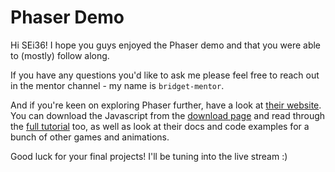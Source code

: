 # Phaser Demo

Hi SEi36! I hope you guys enjoyed the Phaser demo and that you were able to (mostly) follow along.

If you have any questions you'd like to ask me please feel free to reach out in the mentor channel - my name is `bridget-mentor`.

And if you're keen on exploring Phaser further, have a look at [their website](https://phaser.io/). You can download the Javascript from the [download page](https://phaser.io/download/stable) and read through the [full tutorial](https://phaser.io/tutorials/making-your-first-phaser-3-game/part1) too, as well as look at their docs and code examples for a bunch of other games and animations.

Good luck for your final projects! I'll be tuning into the live stream :)

